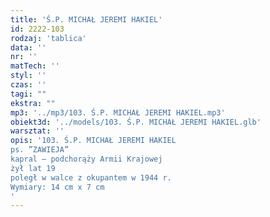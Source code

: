 ```yaml
---
title: 'Ś.P. MICHAŁ JEREMI HAKIEL'
id: 2222-103
rodzaj: 'tablica'
data: ''
nr: ''
matTech: ''
styl: ''
czas: ''
tagi: ""
ekstra: ""
mp3: '../mp3/103. Ś.P. MICHAŁ JEREMI HAKIEL.mp3'
obiekt3d: '../models/103. Ś.P. MICHAŁ JEREMI HAKIEL.glb'
warsztat: ''
opis: '103. Ś.P. MICHAŁ JEREMI HAKIEL
ps. ”ZAWIEJA”
kapral – podchorąży Armii Krajowej
żył lat 19
poległ w walce z okupantem w 1944 r.
Wymiary: 14 cm x 7 cm
'
---
```


